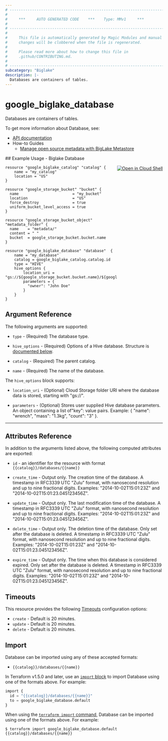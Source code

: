 ```yaml
---
# ----------------------------------------------------------------------------
#
#     ***     AUTO GENERATED CODE    ***    Type: MMv1     ***
#
# ----------------------------------------------------------------------------
#
#     This file is automatically generated by Magic Modules and manual
#     changes will be clobbered when the file is regenerated.
#
#     Please read more about how to change this file in
#     .github/CONTRIBUTING.md.
#
# ----------------------------------------------------------------------------
subcategory: "Biglake"
description: |-
  Databases are containers of tables.
---
```


# google_biglake_database

Databases are containers of tables.


To get more information about Database, see:

* [API documentation](https://cloud.google.com/bigquery/docs/reference/biglake/rest/v1/projects.locations.catalogs.databases)
* How-to Guides
    * [Manage open source metadata with BigLake Metastore](https://cloud.google.com/bigquery/docs/manage-open-source-metadata#create_databases)

<div class = "oics-button" style="float: right; margin: 0 0 -15px">
  <a href="https://console.cloud.google.com/cloudshell/open?cloudshell_git_repo=https%3A%2F%2Fgithub.com%2Fterraform-google-modules%2Fdocs-examples.git&cloudshell_working_dir=biglake_database&cloudshell_image=gcr.io%2Fcloudshell-images%2Fcloudshell%3Alatest&open_in_editor=main.tf&cloudshell_print=.%2Fmotd&cloudshell_tutorial=.%2Ftutorial.md" target="_blank">
    <img alt="Open in Cloud Shell" src="//gstatic.com/cloudssh/images/open-btn.svg" style="max-height: 44px; margin: 32px auto; max-width: 100%;">
  </a>
</div>
## Example Usage - Biglake Database


```hcl
resource "google_biglake_catalog" "catalog" {
    name = "my_catalog"
    location = "US"
}

resource "google_storage_bucket" "bucket" {
  name                        = "my_bucket"
  location                    = "US"
  force_destroy               = true
  uniform_bucket_level_access = true
}

resource "google_storage_bucket_object" "metadata_folder" {
  name    = "metadata/"
  content = " "
  bucket  = google_storage_bucket.bucket.name
}

resource "google_biglake_database" "database"  {
    name = "my_database"
    catalog = google_biglake_catalog.catalog.id
    type = "HIVE"
    hive_options {
        location_uri = "gs://${google_storage_bucket.bucket.name}/${google_storage_bucket_object.metadata_folder.name}"
        parameters = {
          "owner": "John Doe"
        }
    }
}
```

## Argument Reference

The following arguments are supported:


* `type` -
  (Required)
  The database type.

* `hive_options` -
  (Required)
  Options of a Hive database.
  Structure is [documented below](#nested_hive_options).

* `catalog` -
  (Required)
  The parent catalog.

* `name` -
  (Required)
  The name of the database.


<a name="nested_hive_options"></a>The `hive_options` block supports:

* `location_uri` -
  (Optional)
  Cloud Storage folder URI where the database data is stored, starting with "gs://".

* `parameters` -
  (Optional)
  Stores user supplied Hive database parameters. An object containing a
  list of"key": value pairs.
  Example: { "name": "wrench", "mass": "1.3kg", "count": "3" }.

- - -



## Attributes Reference

In addition to the arguments listed above, the following computed attributes are exported:

* `id` - an identifier for the resource with format `{{catalog}}/databases/{{name}}`

* `create_time` -
  Output only. The creation time of the database. A timestamp in RFC3339
  UTC "Zulu" format, with nanosecond resolution and up to nine fractional
  digits. Examples: "2014-10-02T15:01:23Z" and
  "2014-10-02T15:01:23.045123456Z".

* `update_time` -
  Output only. The last modification time of the database. A timestamp in
  RFC3339 UTC "Zulu" format, with nanosecond resolution and up to nine
  fractional digits. Examples: "2014-10-02T15:01:23Z" and
  "2014-10-02T15:01:23.045123456Z".

* `delete_time` -
  Output only. The deletion time of the database. Only set after the
  database is deleted. A timestamp in RFC3339 UTC "Zulu" format, with
  nanosecond resolution and up to nine fractional digits. Examples:
  "2014-10-02T15:01:23Z" and "2014-10-02T15:01:23.045123456Z".

* `expire_time` -
  Output only. The time when this database is considered expired. Only set
  after the database is deleted. A timestamp in RFC3339 UTC "Zulu" format,
  with nanosecond resolution and up to nine fractional digits. Examples:
  "2014-10-02T15:01:23Z" and "2014-10-02T15:01:23.045123456Z".


## Timeouts

This resource provides the following
[Timeouts](https://developer.hashicorp.com/terraform/plugin/sdkv2/resources/retries-and-customizable-timeouts) configuration options:

- `create` - Default is 20 minutes.
- `update` - Default is 20 minutes.
- `delete` - Default is 20 minutes.

## Import


Database can be imported using any of these accepted formats:

* `{{catalog}}/databases/{{name}}`


In Terraform v1.5.0 and later, use an [`import` block](https://developer.hashicorp.com/terraform/language/import) to import Database using one of the formats above. For example:

```tf
import {
  id = "{{catalog}}/databases/{{name}}"
  to = google_biglake_database.default
}
```

When using the [`terraform import` command](https://developer.hashicorp.com/terraform/cli/commands/import), Database can be imported using one of the formats above. For example:

```
$ terraform import google_biglake_database.default {{catalog}}/databases/{{name}}
```
